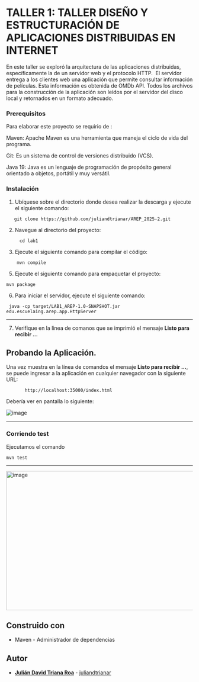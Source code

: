 # TALLER 1: TALLER DISEÑO Y ESTRUCTURACIÓN DE APLICACIONES DISTRIBUIDAS EN INTERNET

En este taller se exploró la arquitectura de las aplicaciones distribuidas, específicamente la de un servidor web y el protocolo HTTP.   El servidor entrega a los clientes web una aplicación que  permite consultar información de películas. Esta información es obtenida de OMDb API. Todos los archivos para la construcción de la aplicación son leídos por el servidor del disco local y retornados en un formato adecuado.


### Prerequisitos

Para elaborar este proyecto se requirio de : 


Maven: Apache Maven es una herramienta que maneja el ciclo de vida del programa.



Git: Es un sistema de control de versiones distribuido (VCS).



Java 19: Java es un lenguaje de programación de propósito general orientado a objetos, portátil y muy versátil.



### Instalación

1. Ubíquese sobre el directorio donde desea realizar la descarga y ejecute el siguiente comando:

```
   git clone https://github.com/juliandtrianar/AREP_2025-2.git

```
2. Navegue al directorio del proyecto:

```
	 cd lab1
```

3. Ejecute el siguiente comando para compilar el código:

```
    mvn compile
```
5.  Ejecute el siguiente comando para empaquetar el proyecto:
   
```
mvn package
```
6. Para iniciar el servidor, ejecute el siguiente comando:

```
 java -cp target/LAB1_AREP-1.0-SNAPSHOT.jar edu.escuelaing.arep.app.HttpServer
```
---
7. Verifique en la linea de comanos que se imprimió el mensaje **Listo para recibir ...**

## Probando la Aplicación.  

Una vez muestra en la línea de comandos el mensaje **Listo para recibir ...**, se puede ingresar a la aplicación en cualquier navegador con la siguiente URL:
```
       http://localhost:35000/index.html
```

Debería ver en pantalla lo siguiente:

![image](https://github.com/user-attachments/assets/ade5225c-01f7-454c-9c10-ad841f82eae5)

---
### Corriendo test

Ejecutamos el comando

	mvn test

---
<img width="1461" height="376" alt="image" src="https://github.com/user-attachments/assets/087a46d2-12eb-44d9-8726-be912d8283c0" />



## Construido con

- Maven - Administrador de dependencias

## Autor
* **[Julián David Triana Roa](https://www.linkedin.com/in/juli%C3%A1n-david-triana-roa-7712a4227/)**  - [juliandtrianar](https://github.com/juliandtrianar)
